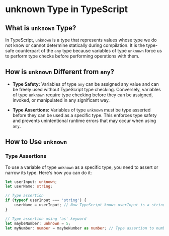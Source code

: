 # unknown Type in TypeScript

## What is `unknown` Type?

In TypeScript, `unknown` is a type that represents values whose type we do not know or cannot determine statically during compilation. It is the type-safe counterpart of the `any` type because variables of type `unknown` force us to perform type checks before performing operations with them.

## How is `unknown` Different from `any`?

- **Type Safety:** Variables of type `any` can be assigned any value and can be freely used without TypeScript type checking. Conversely, variables of type `unknown` require type checking before they can be assigned, invoked, or manipulated in any significant way.
  
- **Type Assertions:** Variables of type `unknown` must be type asserted before they can be used as a specific type. This enforces type safety and prevents unintentional runtime errors that may occur when using `any`.

## How to Use `unknown`

### Type Assertions

To use a variable of type `unknown` as a specific type, you need to assert or narrow its type. Here's how you can do it:

```typescript
let userInput: unknown;
let userName: string;

// Type assertion
if (typeof userInput === 'string') {
    userName = userInput; // Now TypeScript knows userInput is a string
}

// Type assertion using 'as' keyword
let maybeNumber: unknown = 5;
let myNumber: number = maybeNumber as number; // Type assertion to number
